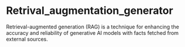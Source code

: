 # Retrival_augmentation_generator
Retrieval-augmented generation (RAG) is a technique for enhancing the accuracy and reliability of generative AI models with facts fetched from external sources. 
